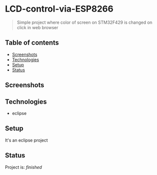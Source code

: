 # LCD-control-via-ESP8266
> Simple project where color of screen on STM32F429 is changed on click in web browser

## Table of contents
* [Screenshots](#screenshots)
* [Technologies](#technologies)
* [Setup](#setup)
* [Status](#status)

## Screenshots


## Technologies
* eclipse

## Setup
It's an eclipse project

## Status
Project is: _finished_
